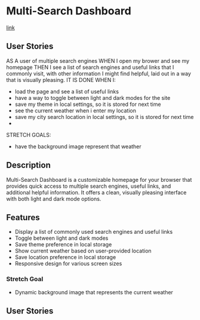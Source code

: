 # Multi-Search Dashboard

[link](https://soibun-sol.github.io/multi-search-dashboard/)



## User Stories
AS A user of multiple search engines
WHEN I open my brower and see my homepage
THEN I see a list of search engines and useful links that I commonly visit, with other
information I might find helpful, laid out in a way that is visually pleasing.
IT IS DONE WHEN I:
- load the page and see a list of useful links
- have a way to toggle between light and dark modes for the site
- save my theme in local settings, so it is stored for next time
- see the current weather when i enter my location
- save my city search location in local settings, so it is stored for next time
-
STRETCH GOALS:
- have the background image represent that weather
## Description
Multi-Search Dashboard is a customizable homepage for your browser that provides quick access to multiple search engines, useful links, and additional helpful information. It offers a clean, visually pleasing interface with both light and dark mode options.
## Features
- Display a list of commonly used search engines and useful links
- Toggle between light and dark modes
- Save theme preference in local storage
- Show current weather based on user-provided location
- Save location preference in local storage
- Responsive design for various screen sizes
### Stretch Goal
- Dynamic background image that represents the current weather
## User Stories

